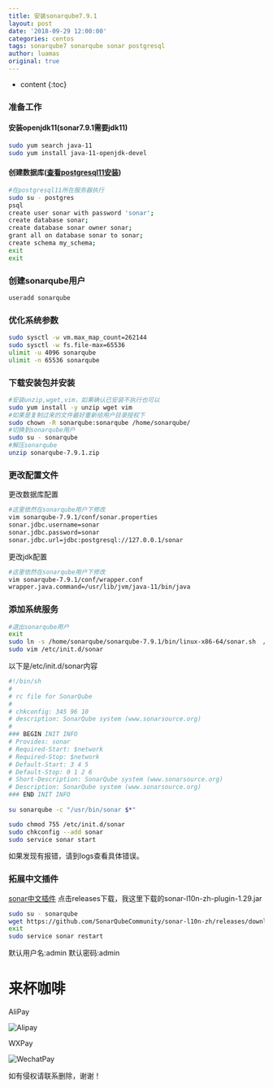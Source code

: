 ```yaml
---
title: 安装sonarqube7.9.1
layout: post
date: '2018-09-29 12:00:00'
categories: centos
tags: sonarqube7 sonarqube sonar postgresql
author: luamas
original: true
---
```


* content
{:toc}


### 准备工作
#### 安装openjdk11(sonar7.9.1需要jdk11)
```bash
sudo yum search java-11
sudo yum install java-11-openjdk-devel
```

#### 创建数据库([查看postgresql11安装](http://blog.luamas.com/2019/08/28/INSTALLATION-POSTGRESQL11/))
```bash
#在postgresql11所在服务器执行
sudo su - postgres
psql
create user sonar with password 'sonar';
create database sonar;
create database sonar owner sonar;
grant all on database sonar to sonar;
create schema my_schema;
exit
exit
```



### 创建sonarqube用户
```bash
useradd sonarqube
```

### 优化系统参数
```bash
sudo sysctl -w vm.max_map_count=262144
sudo sysctl -w fs.file-max=65536
ulimit -u 4096 sonarqube
ulimit -n 65536 sonarqube
```



### 下载安装包并安装
```bash
#安装unzip,wget,vim，如果确认已安装不执行也可以
sudo yum install -y unzip wget vim 
#如果是复制过来的文件最好重新给用户目录授权下
sudo chown -R sonarqube:sonarqube /home/sonarqube/
#切换到sonarqube用户
sudo su - sonarqube
#解压sonarqube
unzip sonarqube-7.9.1.zip
```

### 更改配置文件

更改数据库配置
```bash
#这里依然在sonarqube用户下修改
vim sonarqube-7.9.1/conf/sonar.properties
sonar.jdbc.username=sonar
sonar.jdbc.password=sonar
sonar.jdbc.url=jdbc:postgresql://127.0.0.1/sonar
```

更改jdk配置
```bash
#这里依然在sonarqube用户下修改
vim sonarqube-7.9.1/conf/wrapper.conf
wrapper.java.command=/usr/lib/jvm/java-11/bin/java
```

### 添加系统服务
```bash
#退出sonarqube用户
exit
sudo ln -s /home/sonarqube/sonarqube-7.9.1/bin/linux-x86-64/sonar.sh  /usr/bin/sonar
sudo vim /etc/init.d/sonar
```


以下是/etc/init.d/sonar内容

```bash 
#!/bin/sh
#
# rc file for SonarQube
#
# chkconfig: 345 96 10
# description: SonarQube system (www.sonarsource.org)
#
### BEGIN INIT INFO
# Provides: sonar
# Required-Start: $network
# Required-Stop: $network
# Default-Start: 3 4 5
# Default-Stop: 0 1 2 6
# Short-Description: SonarQube system (www.sonarsource.org)
# Description: SonarQube system (www.sonarsource.org)
### END INIT INFO
 
su sonarqube -c "/usr/bin/sonar $*"
```

````bash
sudo chmod 755 /etc/init.d/sonar
sudo chkconfig --add sonar
sudo service sonar start
````


如果发现有报错，请到logs查看具体错误。


### 拓展中文插件
[sonar中文插件](https://github.com/SonarQubeCommunity/sonar-l10n-zh)
点击releases下载，我这里下载的sonar-l10n-zh-plugin-1.29.jar
````bash
sudo su - sonarqube
wget https://github.com/SonarQubeCommunity/sonar-l10n-zh/releases/download/sonar-l10n-zh-plugin-1.29/sonar-l10n-zh-plugin-1.29.jar -P sonarqube-7.9.1/extensions/plugins
exit
sudo service sonar restart
````


默认用户名:admin
默认密码:admin

# 来杯咖啡

AliPay

![Alipay](http://blog.luamas.com/images/aliPay.jpg)

WXPay

![WechatPay](http://blog.luamas.com/images/wechatPay.jpg)



如有侵权请联系删除，谢谢！

